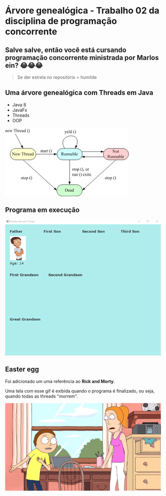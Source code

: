 # Árvore genealógica - Trabalho 02 da disciplina de programação concorrente

## Salve salve, então você está cursando programação concorrente ministrada por Marlos ein? 😂😂😂
> Se der estrela no repositório = humilde

## Uma árvore genealógica com Threads em Java

* Java 8
* JavaFx
* Threads
* OOP

![Processo de Threads em Java](threads.jpg)

## Programa em execução

![Programa em execução](./animacao-arvore-genealogica.gif)

## Easter egg

Foi adicionado um uma referência ao **Rick and Morty**.

Uma tela com esse gif é exibida quando o programa é finalizado, ou seja, quando todas as threads "morrem".

![Gif Rick and Morty](src/img/gif/rick_and_morty.gif)
